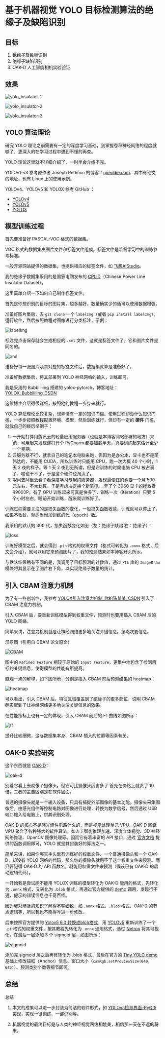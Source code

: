 # 基于机器视觉 YOLO 目标检测算法的绝缘子及缺陷识别

## 目标

1. 绝缘子及数量识别
2. 绝缘子缺陷识别
3. OAK-D 人工智能相机实验验证

## 效果

![yolo_insulator-1](https://cdn.tangjiayan.com/notes/undergraduate/yolo-insulator/yolo_insulator-1.png)

![yolo_insulator-2](https://cdn.tangjiayan.com/notes/undergraduate/yolo-insulator/yolo_insulator-2.png)

![yolo_insulator-3](https://cdn.tangjiayan.com/notes/undergraduate/yolo-insulator/yolo_insulator-3.gif)

## YOLO 算法理论

研究 YOLO 理论之前需要有一定的深度学习基础，到掌握卷积神经网络的程度就够了，更深入的在学习过程中遇到不懂的再查。

YOLO 理论这里就不详细介绍了，一时半会介绍不完。

YOLOv1-v3 参考原作者 Joseph Redmon 的博客：[pjreddie.com](https://pjreddie.com/)，其中有论文的地址，也有 Linux 上的使用示例。

YOLOv4、YOLOv5 和 YOLOX 参考 GitHub ：

- [YOLOv4](https://github.com/AlexeyAB/darknet)
- [YOLOv5](https://github.com/ultralytics/yolov5)
- [YOLOX](https://github.com/Megvii-BaseDetection/YOLOX)

## 模型训练过程

首先要准备好 PASCAL-VOC 格式的数据集。

VOC 格式的数据集由图片文件和标签文件组成，标签文件是监督学习中的训练参考标准。

一般开源网站提供的数据集，也提供相应的标签文件，如 [飞桨AIStudio](https://aistudio.baidu.com/aistudio/datasetoverview)。

我的绝缘子数据集采用的是国家电网发布的 [CPLID](https://github.com/InsulatorData/InsulatorDataSet)（Chinese Power Line Insulator Dataset）。

这里简单介绍一下如何自己制作标签文件。

首先是你想识别的目标的图片集，越多越好，数量确实少的话可以使用数据增强。

准备好图片集后，去 `git clone` 一个 `labelImg`（或者 `pip install labelImg`），运行软件，然后按照教程对图像进行分类标注，示例：

![labelImg](https://cdn.tangjiayan.com/notes/undergraduate/yolo-insulator/labelImg.png)

标注完点击保存就会生成相应的 `.xml` 文件，这就是标签文件了，它和图片文件是同名的。

![xml](https://cdn.tangjiayan.com/notes/undergraduate/yolo-insulator/xml.png)

准备好每一张图片及其对应的标签文件后，数据集就算是准备好了。

准备好数据集后，将其部署到 YOLO 神经网络的输入，训练即可。

我是采用的 Bubbliiiing 搭建的 yolox-pytorch，博客地址：[YOLOX_Bubbliiiing_CSDN](https://blog.csdn.net/weixin_44791964/article/details/120476949)

这位博主介绍得很详细，按照他的教程一步步来就行。

YOLO 算法理论比较复杂，想弄懂有一定的知识门槛。使用过程却没什么知识门槛，一步步按照教程配置环境、模型，然后训练就行，但却有一定的 **硬件** 门槛，就我自己的经历举例子：

1. 一开始打算用腾讯云的轻量应用服务器（也就是本博客网站部署的地方）来跑，可用起来发现连打开个 PyCharm 都要加载半天，真要训练起来估计至少一个星期。
2. 云服务器不行，就拿自己的笔记本电脑来跑，但因为是办公本，显卡也不是英伟达的，不能用 CUDA，所以训练时只能用 CPU，跑一次大概 40 个小时，1 天 2 夜的样子。等 1 天 2 夜到无所谓，但是它训练的时候电脑 CPU 被占满了，啥也干不了，于是这个硬件也淘汰了。
3. 期间去阿里云看了看深度学习专用的服务器，发现最便宜的也要一个月 500 元左右，不太划算。于是考虑决定换个新笔电。
弄了个 3060 显卡的拯救者 R9000P。有了 GPU 训练起来可真是快多了，训练一次（iteration）只要 5 个小时左右，睡前开始训练，醒来就训练好了。

训练过程需要关注的是损失函数的变化，一般损失函数收敛，训练就可以停止了，如果不收敛，就适当增加训练的代（epoch）数。

我采用的默认的 300 代，损失函数变化如图（左：绝缘子缺陷 右：绝缘子）：

![loss](https://cdn.tangjiayan.com/notes/undergraduate/yolo-insulator/loss.png)

训练好模型之后，就会得到 `.pth` 格式的权重文件（格式可转化为 `.onnx` 格式，后文会介绍），就可以用它来预测图片了，我的预测结果如本博客开头所示。

与默认结果稍有不同的是，我调用了目标预测的计数值，通过 `PIL` 库的 `ImageDraw` 模块将其显示在了图片右下角，以实现绝缘子数量的统计。

## 引入 CBAM 注意力机制

为了有一些创新性，我参考 [YOLOX引入注意力机制_你的陈某某_CSDN](https://blog.csdn.net/weixin_45679938/article/details/122339433) 引入了 CBAM 注意力机制。

引入 CBAM 后，要重新训练模型得到权重文件，预测时也要用插入 CBAM 后的 YOLO 网络。

简单来讲，注意力机制就是让神经网络更多地关注关键信息，忽略次要信息。

示意图（引用自 CBAM 论文原文）

![CBAM](https://cdn.tangjiayan.com/notes/undergraduate/yolo-insulator/CBAM.png)

图中的 `Refined Feature` 相较于原始的 `Input Feature`，更集中地包含了检测目标的关键信息，使得模型的性能有所提高。

直观一点的解释，如下图所示，分别是插入 CBAM 前后预测结果的 heatmap：

![heatmap](https://cdn.tangjiayan.com/notes/undergraduate/yolo-insulator/heatmap.png)

可以看出，引入 CBAM 后，特征区域覆盖到了绝缘子的更多部位，说明 CBAM 确实起到了让神经网络更多地关注关键信息的效果。

在性能指标上也有一定的体现，引入 CBAM 前后的 F1 曲线如图所示：

![f1](https://cdn.tangjiayan.com/notes/undergraduate/yolo-insulator/f1.png)

提升比较细微，这与数据集本身、CBAM 插入的位置等因素有关。

## OAK-D 实验研究

这个东西就是 [OAK-D](https://www.oakchina.cn/product/oak-d/)：

![oak-d](https://cdn.tangjiayan.com/notes/undergraduate/yolo-insulator/oak-d.png)

别看它看上去就像个摄像头，但它可比摄像头厉害多了 <span class="mask">首先在价格上就贵了 10 倍</span>，二者的主要区别是在软件层面。

普通的摄像头就是一个输入设备，只具有捕捉外部图像的基本功能。摄像头采集图像后，由感光组件等控制电路对图像进行处理，转换为数字信号，然后通过 USB 端口输入给电脑上，供其识别处理。

OAK-D 的核心不是感光组件电路什么的，而是视觉处理单元 [VPU](https://www.intel.cn/content/www/cn/zh/products/details/processors/movidius-vpu.html)。OAK-D 围绕 VPU 聚合了各种强大的软件算法，如人工智能推理加速、深度立体视觉、3D 神经网络推理、OpenCV 图像处理等。因而它有着丰富的 API 接口，通过 [官方文档](https://docs.oakchina.cn/projects/api/) 提供的函数调用即可，YOLO 就是其封装好的算法之一。

简单来讲，如果你哪天手头里有训练好的权重文件、一个普通摄像头和一个 OAK-D，却没有 YOLO 网络的代码，那么你的摄像头就用不了这个权重文件来预测。而只要记得 OAK-D 的 API 函数名，就能用权重文件来预测（假设已有 OAK-D 的启动逻辑代码）。

一开始我是尝试能不能用 YOLOX 训练的模型转化为 OAK-D 能用的格式，先转化为 `.onnx` 格式，又转化为 `.blob` 格式，再通过官方提供的 [demo](https://docs.oakchina.cn/en/latest/pages/Basic/samples/yolox.html) 调用，发现行不通，提示的错误信息也千奇百怪。

因为我对涉及的知识了解得不够细致，如 `.onnx` 格式、`.blob` 格式、OAK-D 的节点逻辑等，所以我也不晓得咋进一步修改。

后来按照官方提供的 [Yolov5 6.0 转换成blob格式](https://www.oakchina.cn/2022/01/22/yolov5-blob/)，用 [YOLOv5](https://github.com/ultralytics/yolov5) 重新训练了一个 `.pt` 格式的权重文件，按其教程先转化为 `.onnx` 通用格式，通过 [Netron](https://github.com/lutzroeder/netron) 将其可视化，在最后一层添加 3 个 sigmoid 层，如图所示：

![sigmoid](https://cdn.tangjiayan.com/notes/undergraduate/yolo-insulator/sigmoid.png)

添加完 sigmoid 层之后再修转化为 .blob 格式，最后在官方的 [Tiny YOLO demo](https://docs.oakchina.cn/projects/api/samples/Yolo/tiny_yolo.html) 基础上修改锚框（Anchor）信息、窗口大小（`camRgb.setPreviewSize(640, 640)`）、预测类别个数等细节即可。

## 总结

总结

1. 本文的成果可以进一步封装为简洁的软件形式，如 [YOLOv5检测界面-PyQt5实现](https://blog.csdn.net/weixin_41735859/article/details/120507779)，实现一键训练、一键识别等。

2. 机器视觉的最终目标是与人类的神经视觉网络相媲美，相信那一天在不远的将来。
